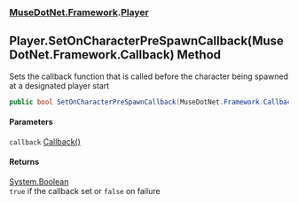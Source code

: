 ### [MuseDotNet.Framework](./MuseDotNet-Framework.md 'MuseDotNet.Framework').[Player](./Player.md 'MuseDotNet.Framework.Player')
## Player.SetOnCharacterPreSpawnCallback(MuseDotNet.Framework.Callback) Method
Sets the callback function that is called before the character being spawned at a designated player start  
```csharp
public bool SetOnCharacterPreSpawnCallback(MuseDotNet.Framework.Callback callback);
```
#### Parameters
<a name='MuseDotNet-Framework-Player-SetOnCharacterPreSpawnCallback(MuseDotNet-Framework-Callback)-callback'></a>
`callback` [Callback()](./Callback().md 'MuseDotNet.Framework.Callback()')  
  
#### Returns
[System.Boolean](https://docs.microsoft.com/en-us/dotnet/api/System.Boolean 'System.Boolean')  
`true` if the callback set or `false` on failure  
